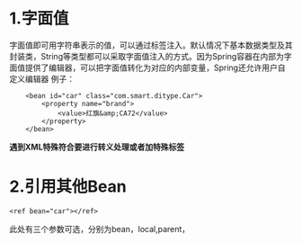 # 1.字面值
字面值即可用字符串表示的值，可以通过<value>标签注入。默认情况下基本数据类型及其封装类，String等类型都可以采取字面值注入的方式。因为Spring容器在内部为字面值提供了编辑器，可以把字面值转化为对应的内部变量，Spring还允许用户自定义编辑器
例子：
```
	<bean id="car" class="com.smart.ditype.Car">
		<property name="brand">
			<value>红旗&amp;CA72</value>
		</property>
	</bean>
```
**遇到XML特殊符合要进行转义处理或者加特殊标签**
# 2.引用其他Bean
```
<ref bean="car"></ref>
```
此处有三个参数可选，分别为bean，local,parent，

